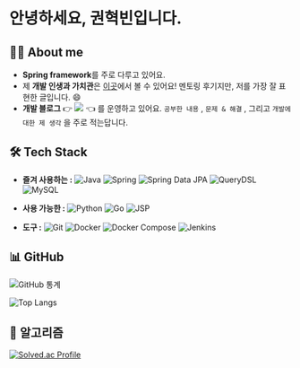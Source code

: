 # 안녕하세요, 권혁빈입니다.

## 🧑‍💻 About me
- **Spring framework**를 주로 다루고 있어요.
- 제 **개발 인생과 가치관**은 [이곳](https://velog.io/@hyeok-kong/F-Lab-%EB%A9%98%ED%86%A0%EB%A7%81%EC%9D%84-%EC%A7%84%ED%96%89%ED%95%98%EB%A9%B0)에서 볼 수 있어요! 멘토링 후기지만, 저를 가장 잘 표현한 글입니다. 😄
- **개발 블로그** :point_right: <a href="https://velog.io/@hyeok-kong"><img src="https://img.shields.io/badge/Kong.log-3CB371?style=flat-square&logo=velog&logoColor=white&link=https://velog.io/@hyeok-kong"/></a> :point_left: 를 운영하고 있어요. `공부한 내용` , `문제 & 해결` , 그리고 `개발에 대한 제 생각` 을 주로 적는답니다.



## 🛠️ Tech Stack
- **즐겨 사용하는 :** ![Java](https://img.shields.io/badge/Java-007396?style=flat&logo=java&logoColor=white) ![Spring](https://img.shields.io/badge/Spring-6DB33F?style=flat&logo=spring&logoColor=white) ![Spring Data JPA](https://img.shields.io/badge/Spring%20Data%20JPA-6DB33F?style=flat&logo=spring&logoColor=white) ![QueryDSL](https://img.shields.io/badge/QueryDSL-6DB33F?style=flat&logo=spring&logoColor=white) ![MySQL](https://img.shields.io/badge/MySQL-4479A1?style=flat&logo=mysql&logoColor=white)

- **사용 가능한 :** ![Python](https://img.shields.io/badge/Python-3776AB?style=flat&logo=python&logoColor=white) ![Go](https://img.shields.io/badge/Go-00ADD8?style=flat&logo=go&logoColor=white) ![JSP](https://img.shields.io/badge/JSP-007396?style=flat&logo=java&logoColor=white)

- **도구 :** ![Git](https://img.shields.io/badge/Git-F05032?style=flat&logo=git&logoColor=white) ![Docker](https://img.shields.io/badge/Docker-2496ED?style=flat&logo=docker&logoColor=white) ![Docker Compose](https://img.shields.io/badge/Docker%20Compose-2496ED?style=flat&logo=docker&logoColor=white) ![Jenkins](https://img.shields.io/badge/Jenkins-D24939?style=flat&logo=jenkins&logoColor=white)


## 📊 GitHub
![GitHub 통계](https://github-readme-stats.vercel.app/api?username=hyeok-kong&show_icons=true&theme=radical)

![Top Langs](https://github-readme-stats.vercel.app/api/top-langs/?username=hyeok-kong&layout=compact&theme=radical)

## 🤔 알고리즘
[![Solved.ac Profile](http://mazassumnida.wtf/api/v2/generate_badge?boj=khb6997)](https://solved.ac/khb6997/)

<!--
**hyeok-kong/hyeok-kong** is a ✨ _special_ ✨ repository because its `README.md` (this file) appears on your GitHub profile.

Here are some ideas to get you started:

- 🔭 I’m currently working on ...
- 🌱 I’m currently learning ...
- 👯 I’m looking to collaborate on ...
- 🤔 I’m looking for help with ...
- 💬 Ask me about ...
- 📫 How to reach me: ...
- 😄 Pronouns: ...
- ⚡ Fun fact: ...
-->
